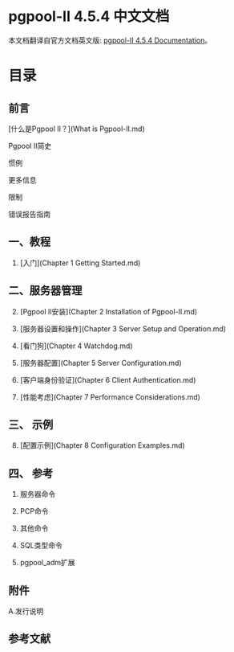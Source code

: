 # pgpool-II 4.5.4 中文文档

本文档翻译自官方文档英文版: [pgpool-II 4.5.4 Documentation](https://www.pgpool.net/docs/latest/en/html/index.html)。

# 目录

## 前言

[什么是Pgpool II？](What is Pgpool-II.md)

Pgpool II简史

惯例

更多信息

限制

错误报告指南

## 一、教程

1. [入门](Chapter 1 Getting Started.md)

## 二、服务器管理

2. [Pgpool II安装](Chapter 2 Installation of Pgpool-II.md)

3. [服务器设置和操作](Chapter 3 Server Setup and Operation.md)

4. [看门狗](Chapter 4 Watchdog.md)

5. [服务器配置](Chapter 5 Server Configuration.md)

6. [客户端身份验证](Chapter 6 Client Authentication.md)

7. [性能考虑](Chapter 7 Performance Considerations.md)

## 三、 示例

8. [配置示例](Chapter 8 Configuration Examples.md)

## 四、 参考

1. 服务器命令

2. PCP命令

3. 其他命令

4. SQL类型命令

5. pgpool_adm扩展

## 附件

A.发行说明

## 参考文献